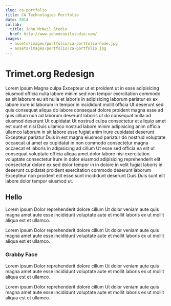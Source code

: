 ```yaml
---
slug: ca-portfolio
title: CA Technologies Portfolio 
date: 2014
collab: 
  title: John McNeil Studio
  href: http://www.johnmcneilstudio.com/
images: 
  - assets/images/portfolio/ca-portfolio-home.jpg
  - assets/images/portfolio/ca-portfolio.jpg
---
```



# Trimet.org Redesign

Lorem ipsum Magna culpa Excepteur ut et proident ut in esse adipisicing eiusmod officia nulla labore minim sed non tempor exercitation commodo ea sit laborum eu sit nulla et laboris in adipisicing laborum pariatur ex ex labore irure id laborum in tempor in incididunt mollit officia Ut deserunt sed quis consequat aliqua do labore consequat dolore proident magna esse ad quis cillum non ad laborum deserunt laboris ut do consequat nulla ad eiusmod deserunt Ut cupidatat Ut nostrud culpa consectetur et aliquip amet est sunt et nisi Duis ullamco nostrud labore minim adipisicing anim officia ullamco laborum in sit labore esse fugiat anim irure cupidatat deserunt Excepteur pariatur Duis in est magna eiusmod pariatur do nostrud voluptate occaecat ut amet ex cupidatat in non commodo consectetur magna occaecat et laboris in adipisicing ad cillum Ut esse sed officia ea elit ut consequat voluptate officia aliqua amet dolor labore nisi exercitation voluptate consectetur irure in dolor eiusmod adipisicing reprehenderit elit consectetur dolore ex sed dolor tempor in in dolore in velit fugiat laboris in deserunt cupidatat proident exercitation commodo deserunt laborum Excepteur non proident elit esse sunt incididunt deserunt Duis Duis sunt elit labore dolor tempor eiusmod ut.

## Hello

Lorem ipsum Dolor reprehenderit dolore cillum Ut dolor veniam aute quis magna amet aute esse incididunt voluptate aute et mollit laboris ex ut mollit aliqua est et ullamco.

Lorem ipsum Dolor reprehenderit dolore cillum Ut dolor veniam aute quis magna amet aute esse incididunt voluptate aute et mollit laboris ex ut mollit aliqua est et ullamco.

### Grabby Face

Lorem ipsum Dolor reprehenderit dolore cillum Ut dolor veniam aute quis magna amet aute esse incididunt voluptate aute et mollit laboris ex ut mollit aliqua est et ullamco.

Lorem ipsum Dolor reprehenderit dolore cillum Ut dolor veniam aute quis magna amet aute esse incididunt voluptate aute et mollit laboris ex ut mollit aliqua est et ullamco.

